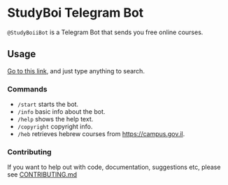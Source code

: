 # StudyBoi Telegram Bot

`@StudyBoiiBot` is a Telegram Bot that sends you free online courses.

## Usage

[Go to this link](https://t.me/studyboiibot), and just type anything to search.

### Commands

- `/start` starts the bot.
- `/info` basic info about the bot.
- `/help` shows the help text.
- `/copyright` copyright info.
- `/heb` retrieves hebrew courses from https://campus.gov.il.

### Contributing

If you want to help out with code, documentation, suggestions etc, please see [CONTRIBUTING.md](https://github.com/BugzTheBunny/StudyBoi/blob/master/CONTRIBUTING.md)

